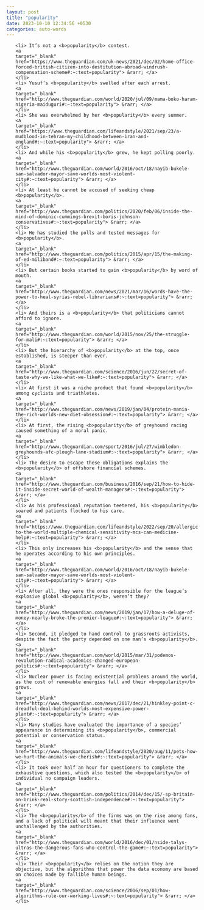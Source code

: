 ```yaml
---
layout: post
title: "popularity"
date: 2023-10-10 12:34:56 +0530
categories: auto-words
---
```

<ol>

    <li> It’s not a <b>popularity</b> contest.
    <a 
    target="_blank" 
    href="https://www.theguardian.com/uk-news/2021/dec/02/home-office-forced-british-citizen-into-destitution-abroad-windrush-compensation-scheme#:~:text=popularity"> &rarr; </a>
    </li>
    <li> Yusuf’s <b>popularity</b> swelled after each arrest.
    <a 
    target="_blank" 
    href="http://www.theguardian.com/world/2020/jul/09/mama-boko-haram-nigeria-maiduguri#:~:text=popularity"> &rarr; </a>
    </li>
    <li> She was overwhelmed by her <b>popularity</b> every summer.
    <a 
    target="_blank" 
    href="https://www.theguardian.com/lifeandstyle/2021/sep/23/a-mudblood-in-tehran-my-childhood-between-iran-and-england#:~:text=popularity"> &rarr; </a>
    </li>
    <li> And while his <b>popularity</b> grew, he kept polling poorly.
    <a 
    target="_blank" 
    href="http://www.theguardian.com/world/2016/oct/18/nayib-bukele-san-salvador-mayor-save-worlds-most-violent-city#:~:text=popularity"> &rarr; </a>
    </li>
    <li> At least he cannot be accused of seeking cheap <b>popularity</b>.
    <a 
    target="_blank" 
    href="http://www.theguardian.com/politics/2020/feb/06/inside-the-mind-of-dominic-cummings-brexit-boris-johnson-conservatives#:~:text=popularity"> &rarr; </a>
    </li>
    <li> He has studied the polls and tested messages for <b>popularity</b>.
    <a 
    target="_blank" 
    href="http://www.theguardian.com/politics/2015/apr/15/the-making-of-ed-miliband#:~:text=popularity"> &rarr; </a>
    </li>
    <li> But certain books started to gain <b>popularity</b> by word of mouth.
    <a 
    target="_blank" 
    href="http://www.theguardian.com/news/2021/mar/16/words-have-the-power-to-heal-syrias-rebel-librarians#:~:text=popularity"> &rarr; </a>
    </li>
    <li> And theirs is a <b>popularity</b> that politicians cannot afford to ignore.
    <a 
    target="_blank" 
    href="http://www.theguardian.com/world/2015/nov/25/the-struggle-for-mali#:~:text=popularity"> &rarr; </a>
    </li>
    <li> But the hierarchy of <b>popularity</b> at the top, once established, is steeper than ever.
    <a 
    target="_blank" 
    href="http://www.theguardian.com/science/2016/jun/22/secret-of-taste-why-we-like-what-we-like#:~:text=popularity"> &rarr; </a>
    </li>
    <li> At first it was a niche product that found <b>popularity</b> among cyclists and triathletes.
    <a 
    target="_blank" 
    href="http://www.theguardian.com/news/2019/jan/04/protein-mania-the-rich-worlds-new-diet-obsession#:~:text=popularity"> &rarr; </a>
    </li>
    <li> At first, the rising <b>popularity</b> of greyhound racing caused something of a moral panic.
    <a 
    target="_blank" 
    href="http://www.theguardian.com/sport/2016/jul/27/wimbledon-greyhounds-afc-plough-lane-stadium#:~:text=popularity"> &rarr; </a>
    </li>
    <li> The desire to escape these obligations explains the <b>popularity</b> of offshore financial schemes.
    <a 
    target="_blank" 
    href="http://www.theguardian.com/business/2016/sep/21/how-to-hide-it-inside-secret-world-of-wealth-managers#:~:text=popularity"> &rarr; </a>
    </li>
    <li> As his professional reputation teetered, his <b>popularity</b> soared and patients flocked to his care.
    <a 
    target="_blank" 
    href="https://www.theguardian.com/lifeandstyle/2022/sep/20/allergic-to-the-world-multiple-chemical-sensitivity-mcs-can-medicine-help#:~:text=popularity"> &rarr; </a>
    </li>
    <li> This only increases his <b>popularity</b> and the sense that he operates according to his own principles.
    <a 
    target="_blank" 
    href="http://www.theguardian.com/world/2016/oct/18/nayib-bukele-san-salvador-mayor-save-worlds-most-violent-city#:~:text=popularity"> &rarr; </a>
    </li>
    <li> After all, they were the ones responsible for the league’s explosive global <b>popularity</b>, weren’t they?
    <a 
    target="_blank" 
    href="http://www.theguardian.com/news/2019/jan/17/how-a-deluge-of-money-nearly-broke-the-premier-league#:~:text=popularity"> &rarr; </a>
    </li>
    <li> Second, it pledged to hand control to grassroots activists, despite the fact the party depended on one man’s <b>popularity</b>.
    <a 
    target="_blank" 
    href="http://www.theguardian.com/world/2015/mar/31/podemos-revolution-radical-academics-changed-european-politics#:~:text=popularity"> &rarr; </a>
    </li>
    <li> Nuclear power is facing existential problems around the world, as the cost of renewable energies fall and their <b>popularity</b> grows.
    <a 
    target="_blank" 
    href="http://www.theguardian.com/news/2017/dec/21/hinkley-point-c-dreadful-deal-behind-worlds-most-expensive-power-plant#:~:text=popularity"> &rarr; </a>
    </li>
    <li> Many studies have evaluated the importance of a species’ appearance in determining its <b>popularity</b>, commercial potential or conservation status.
    <a 
    target="_blank" 
    href="http://www.theguardian.com/lifeandstyle/2020/aug/11/pets-how-we-hurt-the-animals-we-cherish#:~:text=popularity"> &rarr; </a>
    </li>
    <li> It took over half an hour for questioners to complete the exhaustive questions, which also tested the <b>popularity</b> of individual no campaign leaders.
    <a 
    target="_blank" 
    href="http://www.theguardian.com/politics/2014/dec/15/-sp-britain-on-brink-real-story-scottish-independence#:~:text=popularity"> &rarr; </a>
    </li>
    <li> The <b>popularity</b> of the firms was on the rise among fans, and a lack of political will meant that their influence went unchallenged by the authorities.
    <a 
    target="_blank" 
    href="http://www.theguardian.com/world/2016/dec/01/nside-talys-ultras-the-dangerous-fans-who-control-the-game#:~:text=popularity"> &rarr; </a>
    </li>
    <li> Their <b>popularity</b> relies on the notion they are objective, but the algorithms that power the data economy are based on choices made by fallible human beings.
    <a 
    target="_blank" 
    href="http://www.theguardian.com/science/2016/sep/01/how-algorithms-rule-our-working-lives#:~:text=popularity"> &rarr; </a>
    </li>